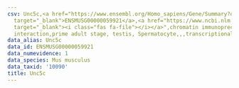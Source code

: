 ```yaml
---
csv: Unc5c,<a href="https://www.ensembl.org/Homo_sapiens/Gene/Summary?db=core;g=ENSMUSG00000059921"
  target="_blank">ENSMUSG00000059921</a>,<a href="https://www.ncbi.nlm.nih.gov/pubmed/25450459"
  target="_blank"><i class="fas fa-file"></i></a>",chromatin immunoprecipitation assay,direct
  interaction,prime adult stage, testis, Spermatocyte,,,transcriptional regulation,
data_alias: Unc5c
data_id: ENSMUSG00000059921
data_numevidence: 1
data_species: Mus musculus
data_taxid: '10090'
title: Unc5c
---
```

